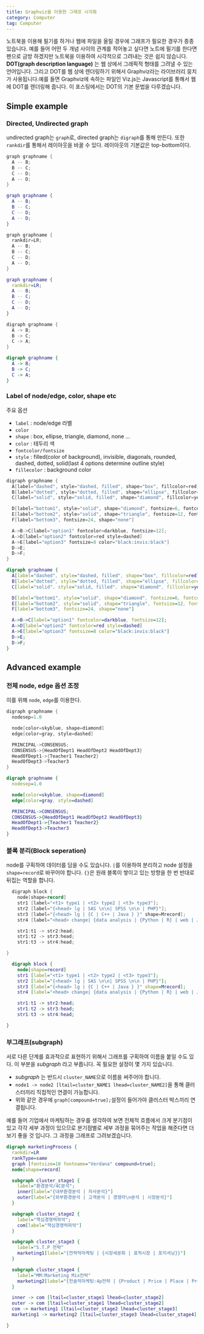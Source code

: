 ```yaml
---
title: Graphviz을 이용한 그래프 시각화
category: Computer
tag: Computer
---
```


노트북을 이용해 필기를 하거나 웹에 파일을 올릴 경우에 그래프가 필요한 경우가 종종 있습니다. 예를 들어 어떤 두 개념 사이의 관계를 적어놓고 싶다면 노트에 필기를 한다면 펜으로 금방 하겠지만 노트북을 이용하여 시각적으로 그려내는 것은 쉽지 않습니다. **DOT(graph description language)** 는 웹 상에서 그래픽적 형태를 그려낼 수 있는 언어입니다. 그리고 DOT를 웹 상에 렌더링하기 위해서 Graphviz라는 라이브러리 뭉치가 사용됩니다.예를 들면 Graphviz에 속하는 파일인 Viz.js는 Javascript를 통해서 웹에 DOT를 렌더링해 줍니다. 이 포스팅에서는 DOT의 기본 문법을 다루겠습니다.

## Simple example

### Directed, Undirected graph
undirected graph는 ```graph```로, directed graph는 ```digraph```를 통해 만든다. 또한 ```rankdir```를 통해서 레이아웃을 바꿀 수 있다. 레이아웃의 기본값은 top-bottom이다.

```java
graph graphname {
  A -- B;
  B -- C;
  C -- D;
  A -- D;
}
```
```dot {align='center'}
graph graphname {
  A -- B;
  B -- C;
  C -- D;
  A -- D;
}
```
```java
graph graphname {
  rankdir=LR;
  A -- B;
  B -- C;
  C -- D;
  A -- D;
}
```
```dot {align='center'}
graph graphname {
  rankdir=LR;
  A -- B;
  B -- C;
  C -- D;
  A -- D;
}
```
```java
digraph graphname {
  A -> B;
  B -> C;
  C -> A;
}
```
```dot {align='center'}
digraph graphname {
  A -> B;
  B -> C;
  C -> A;
}
```

### Label of node/edge, color, shape etc

주요 옵션
* ```label``` : node/edge 라벨
* ```color```  
* ```shape``` : box, ellipse, triangle, diamond, none ...
* ```color``` : 테두리 색
* ```fontcolor/fontsize```
* ```style``` : filled(color of background), invisible, diagonals, rounded, dashed, dotted, solid(last 4 options determine outline style)
* ```fillecolor``` : background color

```java
digraph graphname {
  A[label="dashed", style="dashed, filled", shape="box", fillcolor=red]
  B[label="dotted", style="dotted, filled", shape="ellipse", fillcolor=blue]
  C[label="solid", style="solid, filled", shape="diamond", fillcolor=yellow]

  D[label="bottom1", style="solid", shape="diamond", fontsize=6, fontcolor=green]
  E[label="bottom2", style="solid", shape="triangle", fontsize=12, fontcolor=skyblue]
  F[label="bottom3", fontsize=24, shape="none"]

  A->B->C[label="option1" fontcolor=darkblue, fontsize=12];
  A->D[label="option2" fontcolor=red style=dashed]
  A->E[label="option3" fontsize=8 color="black:invis:black"]
  D->E;
  D->F;  
}
```
```dot {align='center'}
digraph graphname {
  A[label="dashed", style="dashed, filled", shape="box", fillcolor=red]
  B[label="dotted", style="dotted, filled", shape="ellipse", fillcolor=blue]
  C[label="solid", style="solid, filled", shape="diamond", fillcolor=yellow]

  D[label="bottom1", style="solid", shape="diamond", fontsize=6, fontcolor=green]
  E[label="bottom2", style="solid", shape="triangle", fontsize=12, fontcolor=skyblue]
  F[label="bottom3", fontsize=24, shape="none"]

  A->B->C[label="option1" fontcolor=darkblue, fontsize=12];
  A->D[label="option2" fontcolor=red style=dashed]
  A->E[label="option3" fontsize=8 color="black:invis:black"]
  D->E;
  D->F;  
}
```
## Advanced example

### 전체 node, edge 옵션 조정
이를 위해 ```node```, ```edge```를 이용한다.
```java
digraph graphname {
  nodesep=1.0

  node[color=skyblue, shape=diamond]
  edge[color=gray, style=dashed]

  PRINCIPAL->CONSENSUS;
  CONSENSUS->{HeadOfDept1 HeadOfDept2 HeadOfDept3}
  HeadOfDept1->{Teacher1 Teacher2}
  HeadOfDept3->Teacher3
}
```

```dot {align='center'}
digraph graphname {
  nodesep=1.0

  node[color=skyblue, shape=diamond]
  edge[color=gray, style=dashed]

  PRINCIPAL->CONSENSUS;
  CONSENSUS->{HeadOfDept1 HeadOfDept2 HeadOfDept3}
  HeadOfDept1->{Teacher1 Teacher2}
  HeadOfDept3->Teacher3
}
```

### 블록 분리(Block seperation)

node를 구획하여 데이터를 담을 수도 있습니다. ```|```를 이용하여 분리하고 node 설정을 ```shape=record```로 바꾸어야 합니다. ```{}```은 원래 블록이 쌓이고 있는 방향을 한 번 반대로 뒤집는 역할을 합니다.

```java
  digraph block {
    node[shape=record]
    str1 [label="<t1> type1 | <t2> type2 | <t3> type3"];
    str2 [label="{<head> lg | SAS \n\n| SPSS \n\n | PHP}"];
    str3 [label="{<head> lg | {C | C++ | Java } }" shape=Mrecord];
    str4 [label="<head> change| {data analysis | {Python | R} | web | Javascript}" shape=Mrecord]

    str1:t1 -> str2:head;
    str1:t2 -> str3:head;
    str1:t3 -> str4:head;

}
```
```dot {align='center'}
  digraph block {
    node[shape=record]
    str1 [label="<t1> type1 | <t2> type2 | <t3> type3"];
    str2 [label="{<head> lg | SAS \n\n| SPSS \n\n | PHP}"];
    str3 [label="{<head> lg | {C | C++ | Java } }" shape=Mrecord];
    str4 [label="<head> change| {data analysis | {Python | R} | web | Javascript}" shape=Mrecord]

    str1:t1 -> str2:head;
    str1:t2 -> str3:head;
    str1:t3 -> str4:head;

}
```

###  부그래프(subgraph)

서로 다른 단계를 효과적으로 표현하기 위해서 그래프를 구획하여 이름을 붙일 수도 있다. 이 부분을 *subgraph* 라고 부릅니다. 꼭 필요한 설정이 몇 가지 있습니다.

* *subgraph* 는 반드시 ```cluster_NAME```으로 이름을 써주어야 합니다.
* ```node1 -> node2 [ltail=cluster_NAME1 lhead=cluster_NAME2]```을 통해 클러스터끼리 직접적인 연결이 가능합니다.
* 위와 같은 경우에 ```graph[compound=true];```설정이 들어가야 클러스터 박스끼리 연결됩니다.

예를 들어 기업에서 마케팅하는 경우를 생각하여 보면 전체적 흐름에서 크게 분기점이 있고 각각 세부 과정이 있으므로 분기점별로 세부 과정을 묶어주는 작업을 해준다면 더 보기 좋을 것 입니다. 그 과정을 그래프로 그려보겠습니다.

```dot {align='center'}
digraph marketingProcess {
  rankdir=LR
  rankType=same
  graph [fontsize=10 fontname="Verdana" compound=true];
  node[shape=record]

  subgraph cluster_stage1 {
    label="환경분석/4C분석";
    inner[label="{내부환경분석 | 자사분석}"]
    outer[label="{외부환경분석 | 고객분석 | 경쟁자\n분석 | 시장분석}"]
  }

  subgraph cluster_stage2 {
    label="핵심경쟁력파악";
    com[label="핵심경쟁력파악"]
  }

  subgraph cluster_stage3 {
    label="S.T.P 전략"
    marketing1[label="{전략적마케팅 | {시장세분화 | 표적시장 | 포지셔닝}}"]
  }

  subgraph cluster_stage4 {
    label="MM:Marketing Mix전략"
    marketing2[label="{전술적마케팅:4p전략 | {Product | Price | Place | Promotion}}"]
  }

  inner -> com [ltail=cluster_stage1 lhead=cluster_stage2]
  outer -> com [ltail=cluster_stage1 lhead=cluster_stage2]
  com -> marketing1 [ltail=cluster_stage2 lhead=cluster_stage3]
  marketing1 -> marketing2 [ltail=cluster_stage3 lhead=cluster_stage4]

}
```
